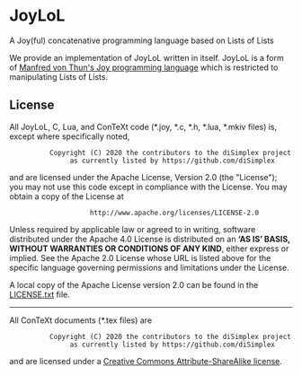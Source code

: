 # JoyLoL

A Joy(ful) concatenative programming language based on Lists of Lists

We provide an implementation of JoyLoL written in itself. JoyLoL is a 
form of [Manfred von Thun's Joy programming 
language](http://www.latrobe.edu.au/humanities/research/research-projects/past-projects/joy-programming-language) 
which is restricted to manipulating Lists of Lists. 

## License

All JoyLoL, C, Lua, and ConTeXt code (*.joy, *.c, *.h, *.lua, *.mkiv 
files) is, except where specifically noted,

```
          Copyright (C) 2020 the contributors to the diSimplex project
               as currently listed by https://github.com/diSimplex
```

and are licensed under the Apache License, Version 2.0 (the "License"); you 
may not use this code except in compliance with the License. You may obtain 
a copy of the License at

```
                    http://www.apache.org/licenses/LICENSE-2.0
```

Unless required by applicable law or agreed to in writing, software 
distributed under the Apache 4.0 License is distributed on an **‘AS IS’
BASIS, WITHOUT WARRANTIES OR CONDITIONS OF ANY KIND**, either express or 
implied. See the Apache 2.0 License whose URL is listed above for the 
specific language governing permissions and limitations under the License.

A local copy of the Apache License version 2.0 can be found in the 
[LICENSE.txt](LICENSE.txt) file.

---

All ConTeXt documents (*.tex files) are

```
          Copyright (C) 2020 the contributors to the diSimplex project
               as currently listed by https://github.com/diSimplex
```

and are licensed under a [Creative Commons 
Attribute-ShareAlike license](http://creativecommons.org/licenses/by-sa/4.0/).

